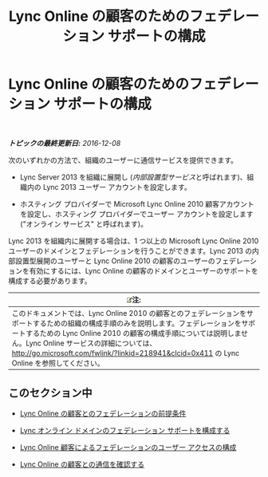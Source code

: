 ﻿---
title: Lync Online の顧客のためのフェデレーション サポートの構成
TOCTitle: Lync Online の顧客のためのフェデレーション サポートの構成
ms:assetid: e5f7f38d-ede5-4af3-88c2-026e8a78df12
ms:mtpsurl: https://technet.microsoft.com/ja-jp/library/Hh202193(v=OCS.15)
ms:contentKeyID: 48273990
ms.date: 12/10/2016
mtps_version: v=OCS.15
ms.translationtype: HT
---

# Lync Online の顧客のためのフェデレーション サポートの構成

 

_**トピックの最終更新日:** 2016-12-08_

次のいずれかの方法で、組織のユーザーに通信サービスを提供できます。

  - Lync Server 2013 を組織に展開し (*内部設置型サービス*と呼ばれます)、組織内の Lync 2013 ユーザー アカウントを設定します。

  - ホスティング プロバイダーで Microsoft Lync Online 2010 顧客アカウントを設定し、ホスティング プロバイダーでユーザー アカウントを設定します ("オンライン サービス" と呼ばれます)。

Lync 2013 を組織内に展開する場合は、1 つ以上の Microsoft Lync Online 2010 ユーザーのドメインとフェデレーションを行うことができます。Lync 2013 の内部設置型展開のユーザーと Lync Online 2010 の顧客のユーザーのフェデレーションを有効にするには、Lync Online の顧客のドメインとユーザーのサポートを構成する必要があります。

<table>
<thead>
<tr class="header">
<th><img src="images/Gg412781.note(OCS.15).gif" title="note" alt="note" />注:</th>
</tr>
</thead>
<tbody>
<tr class="odd">
<td>このドキュメントでは、Lync Online 2010 の顧客とのフェデレーションをサポートするための組織の構成手順のみを説明します。フェデレーションをサポートするための Lync Online 2010 の顧客の構成手順については説明しません。Lync Online サービスの詳細については、<a href="http://go.microsoft.com/fwlink/?linkid=218941%26clcid=0x411" class="uri">http://go.microsoft.com/fwlink/?linkid=218941&amp;clcid=0x411</a> の Lync Online を参照してください。</td>
</tr>
</tbody>
</table>


## このセクション中

  - [Lync Online の顧客とのフェデレーションの前提条件](lync-server-2013-prerequisites-for-federating-with-a-lync-online-customer.md)

  - [Lync オンライン ドメインのフェデレーション サポートを構成する](lync-server-2013-configure-federation-support-for-a-lync-online-domain.md)

  - [Lync Online 顧客によるフェデレーションのユーザー アクセスの構成](lync-server-2013-configure-user-access-for-federation-with-a-lync-online-customer.md)

  - [Lync Online の顧客との通信を確認する](lync-server-2013-verify-communications-with-a-lync-online-customer.md)

